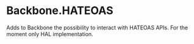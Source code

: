 # Backbone.HATEOAS
Adds to Backbone the possibility to interact with HATEOAS APIs. For the moment only HAL implementation.
